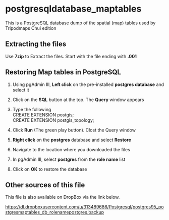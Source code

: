 # postgresqldatabase_maptables
This is a PostgreSQL database dump of the spatial (map) tables used by Tripodmaps Chui edition

Extracting the files
-----------

Use <b>7zip</b> to Extract the files. Start with the file ending with <b>.001</b>



Restoring Map tables in PostgreSQL
------------

1. Using pgAdmin III,  <b>Left click</b> on the pre-installed  <b>postgres database</b> and select it

2. Click on the  <b>SQL</b> button at the top. The  <b>Query</b> window appears

3. Type the following<br>
CREATE EXTENSION postgis;<br>
CREATE EXTENSION postgis_topology;<br>

4. Click  <b>Run</b> (The green play button). Clost the  Query window

5. <b>Right click</b> on the  <b>postgres</b> database and select  <b>Restore</b>

6. Navigate to the location where you downloaded the files

7. In pgAdmin III, select <b>postgres</b> from the <b>role name</b> list

8. Click on <b>OK</b> to restore the database


Other sources of this file
-----------
This file is also available on DropBox via the link below.

https://dl.dropboxusercontent.com/u/313489686/Postgresql/postgres95_postgresmaptables_db_rolenamepostgres.backup
